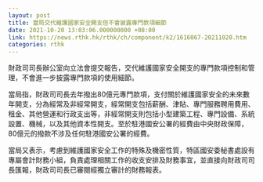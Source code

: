 ```yaml
---
layout: post
title: 當局交代維護國家安全開支但不會披露專門款項細節
date: 2021-10-20 13:03:06.000000000 +08:00
link: https://news.rthk.hk/rthk/ch/component/k2/1616067-20211020.htm
categories: rthk
---
```


財政司司長辦公室向立法會提交報告，交代維護國家安全開支的專門款項控制和管理，不會進一步披露專門款項的使用細節。

當局指，財政司司長去年撥出80億元專門款項，支付關於維護國家安全的未來數年開支，分為經常及非經常開支，經常開支包括薪酬、津貼、專門服務聘用費用、租金、其他營運和行政支出等，非經常開支則包括小型建築工程、專門設備、系統設置、機械，以及其他資本性開支。至於駐港國安公署的經費由中央財政保障，80億元的撥款不涉及任何駐港國安公署的經費。

當局又表示，考慮到維護國家安全工作的特殊及機密性質，特區國安委秘書處設有專屬會計財務小組，負責處理相關工作的收支安排及財務事宜，並直接向財政司司長匯報，財政司司長已審閱經獨立審計的財務報表。
